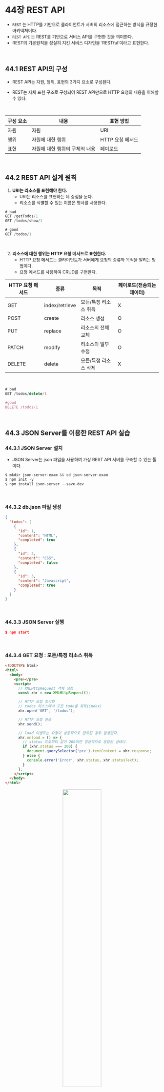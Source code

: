# 44장 REST API

- `REST` 는 HTTP를 기반으로 클라이언트가 서버의 리소스에 접근하는 방식을 규정한 아키텍처이다.
- `REST API` 는 REST를 기반으로 서비스 API를 구현한 것을 의미한다.
- REST의 기본원칙을 성실히 지킨 서비스 디자인을 ‘RESTful’이라고 표현한다.

<br/>

## 44.1 REST API의 구성

- REST API는 자원, 행위, 표현의 3가지 요소로 구성된다.
- REST는 자체 표현 구조로 구성되어 REST API만으로 HTTP 요청의 내용을 이해할 수 있다.

  <br/>

| 구성 요소 | 내용                           | 표현 방법        |
| --------- | ------------------------------ | ---------------- |
| 자원      | 자원                           | URI              |
| 행위      | 자원에 대한 행위               | HTTP 요청 메서드 |
| 표현      | 자원에 대한 행위의 구체적 내용 | 페이로드         |

<br/>

## 44.2 REST API 설계 원칙

1. **URI는 리소스를 표현해야 한다.**
   - URI는 리소스를 표현하는 데 중점을 둔다.
   - 리소스를 식별할 수 있는 이름은 명사를 사용한다.

```jsx
# bad
GET /getTodos/1
GET /todos/show/1

# good
GET /todos/1
```

<br/>

2. **리소스에 대한 행위는 HTTP 요청 메서드로 표현한다.**
   - HTTP 요청 메서드는 클라이언트가 서버에게 요청의 종류와 목적을 알리는 방법이다.
   - 요청 메서드를 사용하여 CRUD를 구현한다.

| HTTP 요청 메서드 | 종류           | 목적                  | 페이로드(전송되는 데이터) |
| ---------------- | -------------- | --------------------- | ------------------------- |
| GET              | index/retrieve | 모든/특정 리소스 취득 | X                         |
| POST             | create         | 리소스 생성           | O                         |
| PUT              | replace        | 리소스의 전체 교체    | O                         |
| PATCH            | modify         | 리소스의 일부 수정    | O                         |
| DELETE           | delete         | 모든/특정 리소스 삭제 | X                         |

<br/>

```jsx
# bad
GET /todos/delete/1

#good
DELETE /todos/1
```

<br/>

## 44.3 JSON Server를 이용한 REST API 실습

### 44.3.1 JSON Server 설치

- JSON Server는 json 파일을 사용하여 가상 REST API 서버를 구축할 수 있는 툴이다.

```jsx
$ mkdir json-server-exam && cd json-server-exam
$ npm init -y
$ npm install json-server --save-dev
```

<br/>

### 44.3.2 db.json 파일 생성

```json
{
  "todos": [
    {
      "id": 1,
      "content": "HTML",
      "completed": true
    },
    {
      "id": 2,
      "content": "CSS",
      "completed": false
    },
    {
      "id": 3,
      "content": "Javascript",
      "completed": true
    }
  ]
}
```

<br/>

### 44.3.3 JSON Server 실행

```json
$ npm start
```

<br/>

### 44.3.4 GET 요청 : 모든/특정 리소스 취득

```html
<!DOCTYPE html>
<html>
  <body>
    <pre></pre>
    <script>
      // XMLHttpRequest 객체 생성
      const xhr = new XMLHttpRequest();

      // HTTP 요청 초기화
      // todos 리소스에서 모든 todo를 취득(index)
      xhr.open('GET', '/todos');

      // HTTP 요청 전송
      xhr.send();

      // load 이벤트는 요청이 성공적으로 완료된 경우 발생한다.
      xhr.onload = () => {
        // status 프로퍼티 값이 200이면 정상적으로 응답된 상태다.
        if (xhr.status === 200) {
          document.querySelector('pre').textContent = xhr.response;
        } else {
          console.error('Error', xhr.status, xhr.statusText);
        }
      };
    </script>
  </body>
</html>
```

<p align="center"><img src="./img/1.png" width="50%"></p>
<br/>

```html
<!DOCTYPE html>
<html>
  <body>
    <pre></pre>
    <script>
      // XMLHttpRequest 객체 생성
      const xhr = new XMLHttpRequest();

      // HTTP 요청 초기화
      // todos 리소스에서 id를 사용하여 특정 todo를 취득(retrieve)
      xhr.open('GET', '/todos/1');

      // HTTP 요청 전송
      xhr.send();

      // load 이벤트는 요청이 성공적으로 완료된 경우 발생한다.
      xhr.onload = () => {
        // status 프로퍼티 값이 200이면 정상적으로 응답된 상태다.
        if (xhr.status === 200) {
          document.querySelector('pre').textContent = xhr.response;
        } else {
          console.error('Error', xhr.status, xhr.statusText);
        }
      };
    </script>
  </body>
</html>
```

<p align="center"><img src="./img/2.png" width="50%"></p>
<br/>

### 44.3.5 POST 요청 : 리소스 생성

```html
<!DOCTYPE html>
<html>
  <body>
    <pre></pre>
    <script>
      // XMLHttpRequest 객체 생성
      const xhr = new XMLHttpRequest();

      // HTTP 요청 초기화
      // todos 리소스에 새로운 todo를 생성
      xhr.open('POST', '/todos');

      // 요청 몸체에 담아 서버로 전송할 페이로드의 MIME 타입을 지정
      xhr.setRequestHeader('content-type', 'application/json');

      // HTTP 요청 전송
      // 새로운 todo를 생성하기 위해 페이로드를 서버에 전송해야 한다.
      xhr.send(JSON.stringify({ id: 4, content: 'Angular', completed: false }));

      // load 이벤트는 요청이 성공적으로 완료된 경우 발생한다.
      xhr.onload = () => {
        // status 프로퍼티 값이 200(OK) 또는 201(Created)이면 정상적으로 응답된 상태다.
        if (xhr.status === 200 || xhr.status === 201) {
          document.querySelector('pre').textContent = xhr.response;
        } else {
          console.error('Error', xhr.status, xhr.statusText);
        }
      };
    </script>
  </body>
</html>
```

<p align="center"><img src="./img/3.png" width="50%"></p>
<br/>

### 44.3.6 PUT 요청 : 리소스의 전체 교체

```html
<!DOCTYPE html>
<html>
  <body>
    <pre></pre>
    <script>
      // XMLHttpRequest 객체 생성
      const xhr = new XMLHttpRequest();

      // HTTP 요청 초기화
      // todos 리소스에서 id로 todo를 특정하여 id를 제외한 리소스 전체를 교체
      xhr.open('PUT', '/todos/4');

      // 요청 몸체에 담아 서버로 전송할 페이로드의 MIME 타입을 지정
      xhr.setRequestHeader('content-type', 'application/json');

      // HTTP 요청 전송
      // 리소스 전체를 교체하기 위해 페이로드를 서버에 전송해야 한다.
      xhr.send(JSON.stringify({ id: 4, content: 'React', completed: true }));

      // load 이벤트는 요청이 성공적으로 완료된 경우 발생한다.
      xhr.onload = () => {
        // status 프로퍼티 값이 200이면 정상적으로 응답된 상태다.
        if (xhr.status === 200) {
          document.querySelector('pre').textContent = xhr.response;
        } else {
          console.error('Error', xhr.status, xhr.statusText);
        }
      };
    </script>
  </body>
</html>
```

<p align="center"><img src="./img/4.png" width="50%"></p>
<br/>

### 44.3.7 PATCH 요청 : 리소스의 일부 수정

```html
<!DOCTYPE html>
<html>
  <body>
    <pre></pre>
    <script>
      // XMLHttpRequest 객체 생성
      const xhr = new XMLHttpRequest();

      // HTTP 요청 초기화
      // todos 리소스의 id로 todo를 특정하여 completed만 수정
      xhr.open('PATCH', '/todos/4');

      // 요청 몸체에 담아 서버로 전송할 페이로드의 MIME 타입을 지정
      xhr.setRequestHeader('content-type', 'application/json');

      // HTTP 요청 전송
      // 리소스를 수정하기 위해 페이로드를 서버에 전송해야 한다.
      xhr.send(JSON.stringify({ completed: false }));

      // load 이벤트는 요청이 성공적으로 완료된 경우 발생한다.
      xhr.onload = () => {
        // status 프로퍼티 값이 200이면 정상적으로 응답된 상태다.
        if (xhr.status === 200) {
          document.querySelector('pre').textContent = xhr.response;
        } else {
          console.error('Error', xhr.status, xhr.statusText);
        }
      };
    </script>
  </body>
</html>
```

<p align="center"><img src="./img/5.png" width="50%"></p>
<br/>

### 44.3.8 DELETE 요청 : 모든/특정 리소스 삭제

```html
<!DOCTYPE html>
<html>
  <body>
    <pre></pre>
    <script>
      // XMLHttpRequest 객체 생성
      const xhr = new XMLHttpRequest();

      // HTTP 요청 초기화
      // todos 리소스에서 id를 사용하여 todo를 삭제한다.
      xhr.open('DELETE', '/todos/4');

      // HTTP 요청 전송
      xhr.send();

      // load 이벤트는 요청이 성공적으로 완료된 경우 발생한다.
      xhr.onload = () => {
        // status 프로퍼티 값이 200이면 정상적으로 응답된 상태다.
        if (xhr.status === 200) {
          document.querySelector('pre').textContent = xhr.response;
        } else {
          console.error('Error', xhr.status, xhr.statusText);
        }
      };
    </script>
  </body>
</html>
```

<p align="center"><img src="./img/6.png" width="50%"></p>

